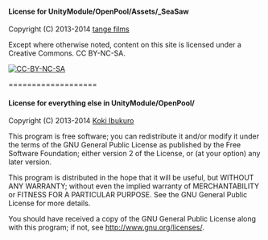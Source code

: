 #### License for UnityModule/OpenPool/Assets/_SeaSaw
Copyright (C) 2013-2014 [tange films](http://www.tangefilms.jp/)

Except where otherwise noted, content on this site is licensed under a Creative Commons. CC BY-NC-SA. 

[![CC-BY-NC-SA](http://creativecommons.jp/wp/wp-content/uploads/2009/10/by-nc-sa.png)](http://creativecommons.org/licenses/by-nc-sa/2.1/jp/)

===================

#### License for everything else in UnityModule/OpenPool/
Copyright (C) 2013-2014 [Koki Ibukuro](https://twitter.com/asus4)

This program is free software; you can redistribute it and/or modify
it under the terms of the GNU General Public License as published by
the Free Software Foundation; either version 2 of the License, or
(at your option) any later version.

This program is distributed in the hope that it will be useful,
but WITHOUT ANY WARRANTY; without even the implied warranty of
MERCHANTABILITY or FITNESS FOR A PARTICULAR PURPOSE. See the
GNU General Public License for more details.

You should have received a copy of the GNU General Public License
along with this program; if not, see <http://www.gnu.org/licenses/>.
